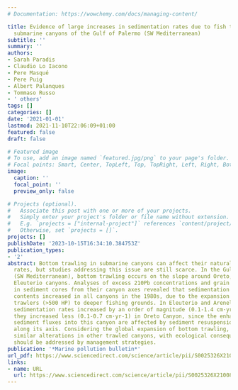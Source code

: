 ```yaml
---
# Documentation: https://wowchemy.com/docs/managing-content/

title: Evidence of large increases in sedimentation rates due to fish trawling in
  submarine canyons of the Gulf of Palermo (SW Mediterranean)
subtitle: ''
summary: ''
authors:
- Sarah Paradis
- Claudio Lo Iacono
- Pere Masqué
- Pere Puig
- Albert Palanques
- Tommaso Russo
- ' others'
tags: []
categories: []
date: '2021-01-01'
lastmod: 2021-11-10T22:06:09+01:00
featured: false
draft: false

# Featured image
# To use, add an image named `featured.jpg/png` to your page's folder.
# Focal points: Smart, Center, TopLeft, Top, TopRight, Left, Right, BottomLeft, Bottom, BottomRight.
image:
  caption: ''
  focal_point: ''
  preview_only: false

# Projects (optional).
#   Associate this post with one or more of your projects.
#   Simply enter your project's folder or file name without extension.
#   E.g. `projects = ["internal-project"]` references `content/project/deep-learning/index.md`.
#   Otherwise, set `projects = []`.
projects: []
publishDate: '2023-10-15T16:34:10.384753Z'
publication_types:
- '2'
abstract: Bottom trawling in submarine canyons can affect their natural sedimentation
  rates, but studies addressing this issue are still scarce. In the Gulf of Palermo
  (SW Mediterranean), bottom trawling occurs on the slope around Oreto, Arenella and
  Eleuterio canyons. Analyses of excess 210Pb concentrations and grain size fractions
  in sediment cores from their canyon axes revealed that sedimentation rates and silt
  contents increased in all canyons in the 1980s, due to the expansion of more powerful
  trawlers (>500 HP) to deeper fishing grounds. In Eleuterio and Arenella canyons,
  sedimentation rates increased by an order of magnitude (0.1-1.4 cm·yr-1), whereas
  they increased less (0.1-0.7 cm·yr-1) in Oreto Canyon, since the enhanced trawling-derived
  sediment fluxes into this canyon are affected by sediment resuspension from trawling
  along its axis. Considering the global expansion of bottom trawling, we anticipate
  similar alterations in other trawled canyons, with ecological consequences that
  should be addressed by management strategies.
publication: '*Marine pollution bulletin*'
url_pdf: https://www.sciencedirect.com/science/article/pii/S0025326X2100895X
links:
- name: URL
  url: https://www.sciencedirect.com/science/article/pii/S0025326X2100895X
---
```

